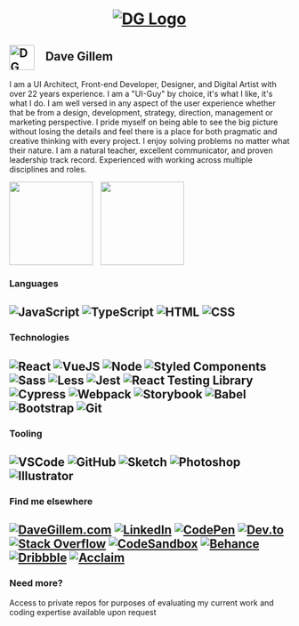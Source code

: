 # <p align='center'><a href="https://davegillem.com"><a href="#"><img src="https://www.davegillem.com/images/davegillem-banner-gh.png" alt="DG Logo" align='center' /></a>
  
## <a href="#"><img src="https://www.davegillem.com/images/davegillem-avatar-wm.png" alt="DG Logo" align='center' style="vertical-align: middle" width='45px'/></a>&nbsp;&nbsp;&nbsp;  Dave Gillem 

I am a UI Architect, Front-end Developer, Designer, and Digital Artist with over 22 years experience. I am a "UI-Guy" by choice, it's what I like, it's what I do. I am well versed in any aspect of the user experience whether that be from a design, development, strategy, direction, management or marketing perspective. I pride myself on being able to see the big picture without losing the details and feel there is a place for both pragmatic and creative thinking with every project. I enjoy solving problems no matter what their nature. I am a natural teacher, excellent communicator, and proven leadership track record. Experienced with working across multiple disciplines and roles.

  <a href="#">
  <img align="center" height="150px" src="https://github-readme-stats.vercel.app/api?username=davegillem&show_icons=true&theme=vue-dark&count_private=true&hide_title=true&hide_border=true" /></a>
  <a href="#">
  <img align="center" height="150px" src="https://github-readme-stats.vercel.app/api/top-langs/?username=davegillem&show_icons=true&theme=vue-dark&count_private=true&hide=html&langs_count=6&hide_title=true&hide_border=true&layout=compact"  hspace="10" /></a>
  
### Languages

![JavaScript](https://img.shields.io/badge/-JavaScript-F7DF1E?style=for-the-badge&logo=javascript&logoColor=white)
![TypeScript](https://img.shields.io/badge/-TypeScript-3178C6?style=for-the-badge&logo=typescript&logoColor=white)
![HTML](https://img.shields.io/badge/-HTML5-E34F26?style=for-the-badge&logo=html5&logoColor=white)
![CSS](https://img.shields.io/badge/-CSS3-1572B6?style=for-the-badge&logo=css3&logoColor=white)
---
### Technologies

![React](https://img.shields.io/badge/-React-61DAFB?style=for-the-badge&logo=react&logoColor=white)
![VueJS](https://img.shields.io/badge/-Vue.js-4FC08D?style=for-the-badge&logo=vue.js&logoColor=white)
![Node](https://img.shields.io/badge/-Nodejs-339933?style=for-the-badge&logo=Node.js&logoColor=white)
![Styled Components](https://img.shields.io/badge/-Styled%20Components-DB7093?style=for-the-badge&logo=styled-components&logoColor=white)
![Sass](https://img.shields.io/badge/-Sass-CC6699?style=for-the-badge&logo=sass&logoColor=white)
![Less](https://img.shields.io/badge/-{less}-1D365D?style=for-the-badge&logo=less&logoColor=white)
![Jest](https://img.shields.io/badge/-Jest-C21325?style=for-the-badge&logo=jest&logoColor=white)
![React Testing Library](https://img.shields.io/badge/-React%20Testing%20Library-E33332?style=for-the-badge&logo=testinglibrary&logoColor=white)
![Cypress](https://img.shields.io/badge/-Cypress-17202C?style=for-the-badge&logo=cypress&logoColor=white)
![Webpack](https://img.shields.io/badge/-Webpack-8DD6F9?style=for-the-badge&logo=webpack&logoColor=white)
![Storybook](https://img.shields.io/badge/-Storybook-FF4785?style=for-the-badge&logo=storybook&logoColor=white)
![Babel](https://img.shields.io/badge/-Babel-F9DC3E?style=for-the-badge&logo=babel&logoColor=white)
![Bootstrap](https://img.shields.io/badge/-Bootstrap-563D7C?style=for-the-badge&logo=bootstrap&logoColor=white)
![Git](https://img.shields.io/badge/-Git-F05032?style=for-the-badge&logo=git&logoColor=white)
---

### Tooling

![VSCode](https://img.shields.io/badge/-Visual%20Studio%20Code-007ACC?style=for-the-badge&logo=visualstudiocode&logoColor=white)
![GitHub](https://img.shields.io/badge/-GitHub-181717?style=for-the-badge&logo=github&logoColor=white)
![Sketch](https://img.shields.io/badge/-Sketch-F7B500?style=for-the-badge&logo=Sketch&logoColor=white)
![Photoshop](https://img.shields.io/badge/-Photoshop-31A8FF?style=for-the-badge&logo=adobephotoshop&logoColor=white)
![Illustrator](https://img.shields.io/badge/-Illustrator-FF9A00?style=for-the-badge&logo=adobeillustrator&logoColor=white)
---
### Find me elsewhere

[![DaveGillem.com](https://img.shields.io/badge/DaveGillem.com-4285F4?style=for-the-badge&logo=googlechrome&logoColor=white)](https://davegillem.com)
[![LinkedIn](https://img.shields.io/badge/LinkedIn-0A66C2?style=for-the-badge&logo=LinkedIn&logoColor=white)](https://linkedin.com/in/davegillem)
[![CodePen](https://img.shields.io/badge/CodePen-000000?style=for-the-badge&logo=CodePen&logoColor=white)](https://codepen.io/davegillem)
[![Dev.to](https://img.shields.io/badge/Dev.to-0A0A0A?style=for-the-badge&logo=devdotto&logoColor=white)](https://dev.to/davegillem)
[![Stack Overflow](https://img.shields.io/badge/StackOverflow-F58025?style=for-the-badge&logo=StackOverflow&logoColor=white)](https://stackoverflow.com/users/davegillem)
[![CodeSandbox](https://img.shields.io/badge/CodeSandbox-000000?style=for-the-badge&logo=CodeSandbox&logoColor=white)](https://codesandbox.com/davegillem)
[![Behance](https://img.shields.io/badge/Behance-1769FF?style=for-the-badge&logo=Behance&logoColor=white)](https://www.behance.net/davegillem)
[![Dribbble](https://img.shields.io/badge/Dribbble-EA4C89?style=for-the-badge&logo=Dribbble&logoColor=white)](https://dribbble.com/davegillem)
[![Acclaim](https://img.shields.io/badge/Acclaim-26689A?style=for-the-badge&logo=Acclaim&logoColor=white)](https://www.credly.com/users/dave-gillem)
---
### Need more?

Access to private repos for purposes of evaluating my current work and coding expertise available upon request
